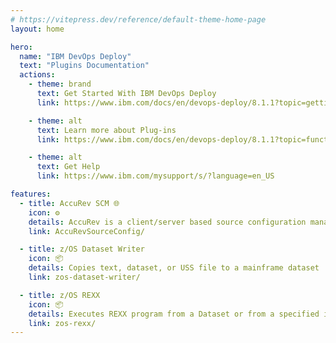 ```yaml
---
# https://vitepress.dev/reference/default-theme-home-page
layout: home

hero:
  name: "IBM DevOps Deploy"
  text: "Plugins Documentation"
  actions:
    - theme: brand
      text: Get Started With IBM DevOps Deploy
      link: https://www.ibm.com/docs/en/devops-deploy/8.1.1?topic=getting-started

    - theme: alt
      text: Learn more about Plug-ins
      link: https://www.ibm.com/docs/en/devops-deploy/8.1.1?topic=function-plug-ins

    - theme: alt
      text: Get Help
      link: https://www.ibm.com/mysupport/s/?language=en_US

features:
  - title: AccuRev SCM 🌐
    icon: ⚙️ 
    details: AccuRev is a client/server based source configuration management tool developed by AccuRev Inc. and maintained by MicroFocus
    link: AccuRevSourceConfig/

  - title: z/OS Dataset Writer
    icon: 📦
    details: Copies text, dataset, or USS file to a mainframe dataset
    link: zos-dataset-writer/

  - title: z/OS REXX
    icon: 📦
    details: Executes REXX program from a Dataset or from a specified inline text in the plugin
    link: zos-rexx/
---
```


